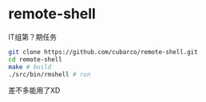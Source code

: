 remote-shell
============

IT组第？期任务

```sh
git clone https://github.com/cubarco/remote-shell.git
cd remote-shell
make # build
./src/bin/rmshell # run
```

差不多能用了XD
